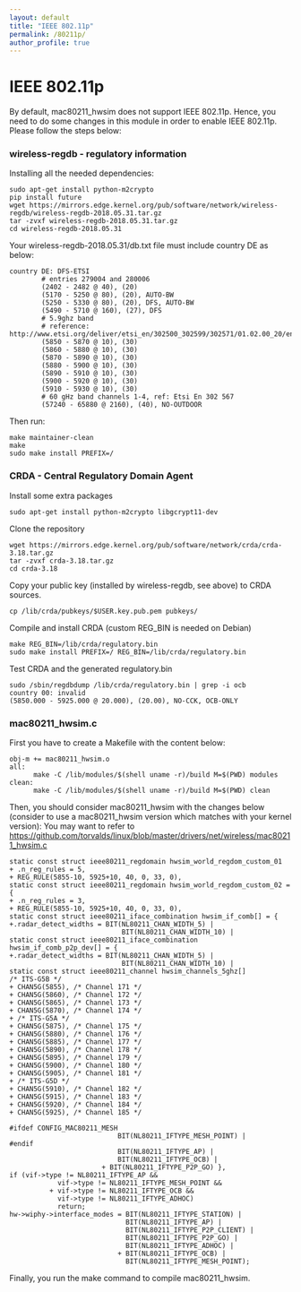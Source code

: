 ```yaml
---
layout: default
title: "IEEE 802.11p"
permalink: /80211p/
author_profile: true
---
```


# IEEE 802.11p


By default, mac80211_hwsim does not support IEEE 802.11p. Hence, you need to do some changes in this module in order to enable IEEE 802.11p. Please follow the steps below:

### wireless-regdb - regulatory information 

Installing all the needed dependencies:
```
sudo apt-get install python-m2crypto
pip install future
wget https://mirrors.edge.kernel.org/pub/software/network/wireless-regdb/wireless-regdb-2018.05.31.tar.gz
tar -zvxf wireless-regdb-2018.05.31.tar.gz
cd wireless-regdb-2018.05.31
```
Your wireless-regdb-2018.05.31/db.txt file must include country DE as below:

```
country DE: DFS-ETSI
        # entries 279004 and 280006
        (2402 - 2482 @ 40), (20)
        (5170 - 5250 @ 80), (20), AUTO-BW
        (5250 - 5330 @ 80), (20), DFS, AUTO-BW
        (5490 - 5710 @ 160), (27), DFS
        # 5.9ghz band
        # reference: http://www.etsi.org/deliver/etsi_en/302500_302599/302571/01.02.00_20/en_302571v010200a.pdf
        (5850 - 5870 @ 10), (30)
        (5860 - 5880 @ 10), (30)
        (5870 - 5890 @ 10), (30)
        (5880 - 5900 @ 10), (30)
        (5890 - 5910 @ 10), (30)
        (5900 - 5920 @ 10), (30)
        (5910 - 5930 @ 10), (30)
        # 60 gHz band channels 1-4, ref: Etsi En 302 567
        (57240 - 65880 @ 2160), (40), NO-OUTDOOR
```
Then run:
```
make maintainer-clean
make
sudo make install PREFIX=/
```

### CRDA - Central Regulatory Domain Agent

Install some extra packages

```
sudo apt-get install python-m2crypto libgcrypt11-dev
```
Clone the repository

```
wget https://mirrors.edge.kernel.org/pub/software/network/crda/crda-3.18.tar.gz
tar -zvxf crda-3.18.tar.gz
cd crda-3.18
```
Copy your public key (installed by wireless-regdb, see above) to CRDA sources.

```
cp /lib/crda/pubkeys/$USER.key.pub.pem pubkeys/
```

Compile and install CRDA (custom REG_BIN is needed on Debian)

```
make REG_BIN=/lib/crda/regulatory.bin
sudo make install PREFIX=/ REG_BIN=/lib/crda/regulatory.bin
```

Test CRDA and the generated regulatory.bin

```
sudo /sbin/regdbdump /lib/crda/regulatory.bin | grep -i ocb
country 00: invalid
(5850.000 - 5925.000 @ 20.000), (20.00), NO-CCK, OCB-ONLY
```

### mac80211_hwsim.c

First you have to create a Makefile with the content below:

```
obj-m += mac80211_hwsim.o
all:
      make -C /lib/modules/$(shell uname -r)/build M=$(PWD) modules
clean:
      make -C /lib/modules/$(shell uname -r)/build M=$(PWD) clean
```

Then, you should consider mac80211_hwsim with the changes below (consider to use a mac80211_hwsim
version which matches with your kernel version): You may want to refer to https://github.com/torvalds/linux/blob/master/drivers/net/wireless/mac80211_hwsim.c

``` 
static const struct ieee80211_regdomain hwsim_world_regdom_custom_01
+ .n_reg_rules = 5,
+ REG_RULE(5855-10, 5925+10, 40, 0, 33, 0),
static const struct ieee80211_regdomain hwsim_world_regdom_custom_02 = {
+ .n_reg_rules = 3,
+ REG_RULE(5855-10, 5925+10, 40, 0, 33, 0),
static const struct ieee80211_iface_combination hwsim_if_comb[] = {
+.radar_detect_widths = BIT(NL80211_CHAN_WIDTH_5) |
                            BIT(NL80211_CHAN_WIDTH_10) |
static const struct ieee80211_iface_combination hwsim_if_comb_p2p_dev[] = {
+.radar_detect_widths = BIT(NL80211_CHAN_WIDTH_5) |
                            BIT(NL80211_CHAN_WIDTH_10) |
static const struct ieee80211_channel hwsim_channels_5ghz[]
/* ITS-G5B */
+ CHAN5G(5855), /* Channel 171 */
+ CHAN5G(5860), /* Channel 172 */
+ CHAN5G(5865), /* Channel 173 */
+ CHAN5G(5870), /* Channel 174 */
+ /* ITS-G5A */
+ CHAN5G(5875), /* Channel 175 */
+ CHAN5G(5880), /* Channel 176 */
+ CHAN5G(5885), /* Channel 177 */
+ CHAN5G(5890), /* Channel 178 */
+ CHAN5G(5895), /* Channel 179 */
+ CHAN5G(5900), /* Channel 180 */
+ CHAN5G(5905), /* Channel 181 */
+ /* ITS-G5D */
+ CHAN5G(5910), /* Channel 182 */
+ CHAN5G(5915), /* Channel 183 */
+ CHAN5G(5920), /* Channel 184 */
+ CHAN5G(5925), /* Channel 185 */

#ifdef CONFIG_MAC80211_MESH
                           BIT(NL80211_IFTYPE_MESH_POINT) |
#endif
                           BIT(NL80211_IFTYPE_AP) |
                           BIT(NL80211_IFTYPE_OCB) |
                       + BIT(NL80211_IFTYPE_P2P_GO) },
if (vif->type != NL80211_IFTYPE_AP &&
            vif->type != NL80211_IFTYPE_MESH_POINT &&
          + vif->type != NL80211_IFTYPE_OCB &&
            vif->type != NL80211_IFTYPE_ADHOC)
            return;
hw->wiphy->interface_modes = BIT(NL80211_IFTYPE_STATION) |
                             BIT(NL80211_IFTYPE_AP) |
                             BIT(NL80211_IFTYPE_P2P_CLIENT) |
                             BIT(NL80211_IFTYPE_P2P_GO) |
                             BIT(NL80211_IFTYPE_ADHOC) |
                           + BIT(NL80211_IFTYPE_OCB) |
                             BIT(NL80211_IFTYPE_MESH_POINT);
```

Finally, you run the make command to compile mac80211_hwsim.